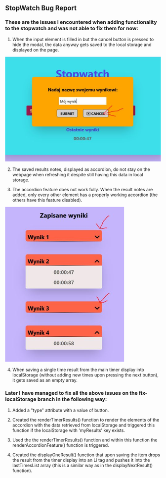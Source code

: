 ## StopWatch Bug Report

### These are the issues I encountered when adding functionality to the stopwatch and was not able to fix them for now:

1. When the input element is filled in but the cancel button is pressed to hide the modal, the data anyway gets saved to the local storage and displayed on the page.

![](./screenshots/hiding-modal.jpg) 

2. The saved results notes, displayed as accordion, do not stay on the webpage when refreshing it despite still having this data in local storage.

3. The accordion feature does not work fully. When the result notes are added, only every other element has a properly working accordion (the others have this feature disabled).

![](./screenshots/accordion.jpg)

4. When saving a single time result from the main timer display into localStorage (without adding new times upon pressing the next button), it gets saved as an empty array.

### Later I have managed to fix all the above issues on the fix-localStorage branch in the following way:

1. Added a "type" attribute with a value of button.

2. Created the renderTimerResults() function to render the elements of the accordion with the data retrieved from localStorage and triggered this function if the localStorage with 'myResults' key exists.

3. Used the the renderTimerResults() function and within this function the renderAccordionFeature() function is triggered. 

4. Created the displayOneResult() function that upon saving the item drops the result from the timer display into an Li tag and pushes it into the lastTimesList array (this is a similar way as in the displayNextResult() function).


